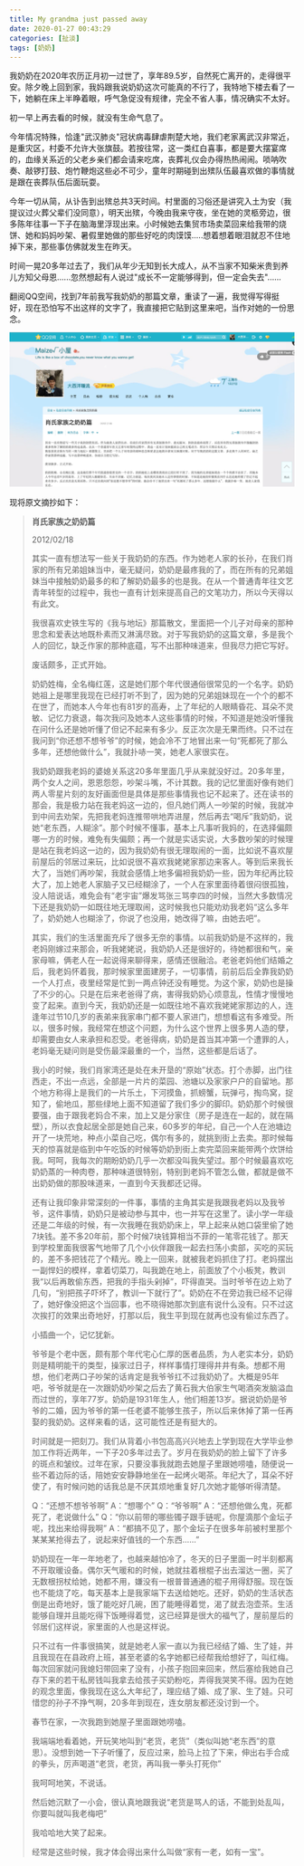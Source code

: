 ```yaml
---
title: My grandma just passed away
date: 2020-01-27 00:43:29
categories: [扯淡]
tags: [奶奶]
---
```


我奶奶在2020年农历正月初一过世了，享年89.5岁，自然死亡离开的，走得很平安。除夕晚上回到家，我妈跟我说奶奶这次可能真的不行了，我特地下楼去看了一下，她躺在床上半睁着眼，呼气急促没有规律，完全不省人事，情况确实不太好。

初一早上再去看的时候，就没有生命气息了。

今年情况特殊，恰逢"武汉肺炎"冠状病毒肆虐荆楚大地，我们老家离武汉非常近，是重灾区，村委不允许大张旗鼓。若按往常，这一类红白喜事，都是要大摆宴席的，血缘关系近的父老乡亲们都会请来吃席，丧葬礼仪会办得热热闹闹。唢呐吹奏、敲锣打鼓、炮竹鞭炮这些必不可少，童年时期碰到出殡队伍最喜欢做的事情就是跟在丧葬队伍后面玩耍。

今年一切从简，从讣告到出殡总共3天时间。村里面的习俗还是讲究入土为安（我提议过火葬父辈们没同意），明天出殡，今晚由我来守夜，坐在她的灵柩旁边，很多陈年往事一下子在脑海里浮现出来。小时候她去集贸市场卖菜回来给我带的烧饼、她和妈妈吵架、暑假里她做的那些好吃的肉馍馍.....想着想着眼泪就忍不住地掉下来，那些事仿佛就发生在昨天。

时间一晃20多年过去了，我们从年少无知到长大成人，从不当家不知柴米贵到养儿方知父母恩......忽然想起有人说过"成长不一定能够得到，但一定会失去"......

<!--more-->

翻阅QQ空间，找到7年前我写我奶奶的那篇文章，重读了一遍，我觉得写得挺好，现在恐怕写不出这样的文字了，我直接把它贴到这里来吧，当作对她的一份思念。

<img src="my-grandma-just-passed-away/memory-of-my-grandma.jpg" style="zoom:50%;" />



现将原文摘抄如下：

> **肖氏家族之奶奶篇**
>
> 2012/02/18
>
> 
>
> 其实一直有想法写一些关于我奶奶的东西。作为她老人家的长孙，在我们肖家的所有兄弟姐妹当中，毫无疑问，奶奶是最疼我的了，而在所有的兄弟姐妹当中接触奶奶最多的和了解奶奶最多的也是我。在从一个普通青年往文艺青年转型的过程中，我也一直有计划来提高自己的文笔功力，所以今天得以有此文。
>
> 我很喜欢史铁生写的《我与地坛》那篇散文，里面把一个儿子对母亲的那种思念和爱表达地既朴素而又淋漓尽致。对于写我奶奶的这篇文章，多是我个人的回忆，缺乏作家的那种底蕴，写不出那种味道来，但我尽力把它写好。
>
> 
>
> 废话颇多，正式开始。
>
> 
>
> 奶奶姓梅，全名梅红莲，这是她们那个年代很通俗很常见的一个名字。奶奶她祖上是哪里我现在已经打听不到了，因为她的兄弟姐妹现在一个个的都不在世了，而她本人今年也有81岁的高寿，上了年纪的人眼睛昏花、耳朵不灵敏、记忆力衰退，每次我问及她本人这些事情的时候，不知道是她没听懂我在问什么还是她听懂了但记不起来有多少。反正次次是无果而终。只不过在我问到“你还想不想爷爷”的时候，她会冷不丁地冒出来一句“死都死了那么多年，还想他做什么”，我就扑哧一笑，她老人家很实在。
>
> 
>
> 我奶奶跟我老妈的婆媳关系这20多年里面几乎从来就没好过。20多年里，两个女人之间，恩恩怨怨，吵架斗嘴，不计其数。我的记忆里面好像有她们两人零星片刻的友好画面但是具体是那些事情我也记不起来了。还在读书的那会，我是极力站在我老妈这一边的，但凡她们两人一吵架的时候，我就冲到中间去劝架，先把我老妈连推带哄地弄进屋，然后再去“喝斥”我奶奶，说她“老东西，人糊涂”。那个时候不懂事，基本上凡事听我妈的，在选择偏颇哪一方的时候，难免有失偏颇；再一个就是实话实说，大多数吵架的时候理是站在我老妈这一边的，因为我奶奶有很无理取闹的一面，比如说不喜欢屋前屋后的邻居过来玩，比如说很不喜欢我姥姥家那边来客人。等到后来我长大了，当她们再吵架，我就会感情上地多偏袒我奶奶一些，因为年纪再比较大了，加上她老人家脑子又已经糊涂了，一个人在家里面待着很闷很孤独，没人陪说话，难免会有“老宇宙”爆发骂张三骂李四的时候，当然大多数情况下还是我奶奶一如既往地无理取闹，这时候我也只能劝劝我老妈“这么多年了，奶奶她人也糊涂了，你说了也没用，她改得了嘛，由她去吧”。
>
> 
>
> 其实，我们的生活里面充斥了很多无奈的事情。以前我奶奶是不这样的，我老妈刚嫁过来那会，听我姥姥说，我奶奶人还是很好的，待她都很和气，亲家母嘛，俩老人在一起说得来聊得来，感情还很融洽。老爸老妈他们结婚之后，我老妈怀着我，那时候家里面建房子，一切事情，前前后后全靠我奶奶一个人打点，夜里经常是忙到一两点钟还没有睡觉。为这个家，奶奶也是操了不少的心。只是在后来老爸得了病，害得我奶奶心烦意乱，性情才慢慢地变了起来。直到今天，我奶奶还是一如既往地不喜欢我姥姥家那边的人，连逢年过节10几岁的表弟来我家串门都不要人家进门，想想看这有多难受。所以，很多时候，我经常在想这个问题，为什么这个世界上很多男人造的孽，却需要由女人来承担和忍受。老爸得病，奶奶是首当其冲第一个遭罪的人，老妈毫无疑问则是受伤最深最重的一个，当然，这些都是后话了。
>
> 
>
> 我小的时候，我们肖家湾还是处在未开垦的“原始”状态。打个赤脚，出门往西走，不出一点远，全部是一片片的菜园、池塘以及家家户户的自留地。那个地方称得上是我们的一片乐土，下河摸鱼，抓螃蟹，玩弹弓，掏鸟窝，捉知了，偷地瓜，那些绿地上面不知道留了我们多少的脚印。奶奶那个时候很要强，由于跟我老妈合不来，加上又是分家住（房子是连在一起的，就在隔壁），所以衣食起居全部是她自己来，60多岁的年纪，自己一个人在池塘边开了一块荒地，种点小菜自己吃，偶尔有多的，就挑到街上去卖。那时候每天的惊喜就是临到中午吃饭的时候等奶奶到街上卖完菜回来能带两个炊饼给我。呵呵，我每次的期盼奶奶几乎一次都没叫我失望过。那个时候最喜欢吃奶奶蒸的一种肉卷，那种味道很特别，特别到老妈不管怎么做，都就是做不出奶奶做的那股味道来，一直到今天我都还记得。
>
> 
>
> 还有让我印象非常深刻的一件事，事情的主角其实是我跟我老妈以及我爷爷，这件事情，奶奶只是被动参与其中，也一并写在这里了。读小学一年级还是二年级的时候，有一次我睡在我奶奶床上，早上起来从她口袋里偷了她7块钱。差不多20年前，那个时候7块钱算相当不菲的一笔零花钱了。那天到学校里面我很客气地带了几个小伙伴跟我一起去扫荡小卖部，买吃的买玩的，差不多把钱花了个精光。晚上一回来，就被我老妈抓住了打。老妈摆出一副悍妇的模样，拿着切菜刀，叫我跪在地上，前面放了个小板凳，教训我“以后再敢偷东西，把我的手指头剁掉”，吓得直哭。当时爷爷在边上劝了几句，“别把孩子吓坏了，教训一下就行了”。奶奶在不在旁边我已经不记得了，她好像没把这个当回事，也不晓得她那次到底有说什么没有。只不过这次挨打的效果出奇地好，打那以后，我生平到现在就再也没有偷过东西了。
>
> 
>
> 小插曲一个，记忆犹新。
>
> 
>
> 爷爷是个老中医，颇有那个年代宅心仁厚的医者品质，为人老实本分，奶奶则是精明能干的类型，操家过日子，样样事情打理得井井有条。想都不用想，他们老两口子吵架的话肯定是我爷爷扛不过我奶奶了。大概是95年吧，爷爷就是在一次跟奶奶吵架之后去了黄石我大伯家生气喝酒突发脑溢血而过世的，享年77岁。奶奶是1931年生人，他们相差13岁。据说奶奶是爷爷的二婚，因为爷爷的第一任老婆不能够生孩子，所以后来休掉了第一任再娶的我奶奶。这样来看的话，这可能性还是有挺大的。
>
> 
>
> 时间就是一把刻刀。我们从背着小书包高高兴兴地去上学到现在大学毕业参加工作将近两年，一下子20多年过去了。岁月在我奶奶的脸上留下了许多的斑点和皱纹。过年在家，只要没事我就跑去她屋子里跟她唠嗑，随便说一些不着边际的话，陪她安安静静地坐在一起烤火喝茶。年纪大了，耳朵不好使了，有时候问她的话我总是不厌其烦地重复好几次她才能够听得清楚。
>
> 
>
> Q：“还想不想爷爷啊”
> A：“想哪个”
> Q：“爷爷啊”
> A：“还想他做么鬼，死都死了，老说做什么”
> Q：“你以前带的哪些镯子跟手链呢，你屋滴那个金坛子呢，找出来给得我啊”
> A：“都搞不见了，那个金坛子在很多年前被村里那个某某某抢得去了，说起来好值钱的一个东西……”
>
> 
>
> 奶奶现在一年一年地老了，也越来越怕冷了，冬天的日子里面一时半刻都离不开取暖设备。偶尔天气暖和的时候，她就拄着根棍子出去溜达一圈，买了无数根拐杖给她，她都不用，嫌没有一根普普通通的棍子用得舒服。现在饭也不能烧了吃，每天基本上是我家端下去送给她吃。还好，奶奶的生活状态倒是出奇地好，饿了能吃好几碗，困了能睡得着觉，渴了就去泡壶茶。生活能够自理并且能吃得下饭睡得着觉，这已经算是很大的福气了，屋前屋后的邻居们这样说，家里面的人也是这样说。
>
> 
>
> 只不过有一件事很搞笑，就是她老人家一直以为我已经结了婚、生了娃，并且我现在在县政府上班，甚至老婆的名字她都已经帮我给想好了，叫红梅。每次回家就问我媳妇带回来了没有，小孩子抱回来回来，然后塞给我她自己存下来的若干私房钱叫我拿去给孩子买奶粉吃，弄得我哭笑不得。因为在她的观念里面，像我现在这么大年纪了，理应结了婚、成了家、生了娃。只可惜您的孙子不挣气啊，20多年到现在，连女朋友都还没讨到一个。
>
> 
>
> 春节在家，一次我跑到她屋子里面跟她唠嗑。
>
> 我端端地看着她，开玩笑地叫到“老货，老货”（类似叫她“老东西”的意思）。没想到她一下子听懂了，反应过来，脸马上拉了下来，伸出右手合成的拳头，厉声喝道“老货，老货，再叫我一拳头打死你”
>
> 我呵呵地笑，不说话。
>
> 然后她沉默了一小会，很认真地跟我说“老货是骂人的话，不能到处乱叫，你要叫就叫我老梅吧”
>
> 我哈哈地大笑了起来。
>
> 
>
> 经常是这些时候，我才体会得出来什么叫做“家有一老，如有一宝”。